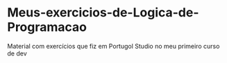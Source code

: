 # Meus-exercicios-de-Logica-de-Programacao
 Material com exercícios que fiz em Portugol Studio no meu primeiro curso de dev
